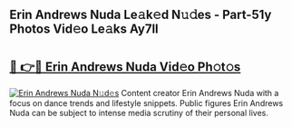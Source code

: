 ## Erin Andrews Nuda Le𝚊k𝚎d N𝚞𝚍es - Part-51y Photos Vid𝚎o Le𝚊ks Ay7ll

# <h2><a href="http://fbc7e9.evod.top/?m=Erin+Andrews+Nuda">🔗 👉🔴 Erin Andrews Nuda Vid𝚎o Ph𝚘t𝚘s</a></h2>

[![Erin Andrews Nuda N𝚞d𝚎s](https://i.imgur.com/8V9OHl7.gif)](http://fbc7e9.evod.top/?m=Erin+Andrews+Nuda)
Content creator Erin Andrews Nuda with a focus on dance trends and lifestyle snippets. Public figures Erin Andrews Nuda can be subject to intense media scrutiny of their personal lives. 
